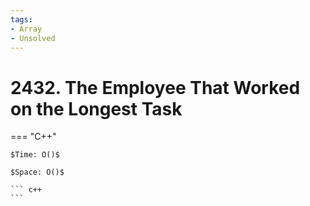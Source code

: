 ```yaml
---
tags:
- Array
- Unsolved
---
```



# 2432. The Employee That Worked on the Longest Task

=== "C++"

    $Time: O()$

    $Space: O()$

    ``` c++
    ```